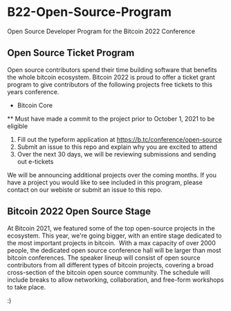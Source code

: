 # B22-Open-Source-Program
Open Source Developer Program for the Bitcoin 2022 Conference

## Open Source Ticket Program

Open source contributors spend their time building software that benefits the whole bitcoin ecosystem. Bitcoin 2022 is proud to offer a ticket grant program to give contributors of the following projects free tickets to this years conference.

- Bitcoin Core

** Must have made a commit to the project prior to October 1, 2021 to be eligible

1. Fill out the typeform application at https://b.tc/conference/open-source
2. Submit an issue to this repo and explain why you are excited to attend
3. Over the next 30 days, we will be reviewing submissions and sending out e-tickets

We will be announcing additional projects over the coming months. If you have a project you would like to see included in this program, please contact on our webiste or submit an issue to this repo.


## Bitcoin 2022 Open Source Stage

At Bitcoin 2021, we featured some of the top open-source projects in the ecosystem. This year, we're going bigger, with an entire stage dedicated to the most important projects in bitcoin.
‍
With a max capacity of over 2000 people, the dedicated open source conference hall will be larger than most bitcoin conferences. The speaker lineup will consist of open source contributors from all different types of bitcoin projects, covering a broad cross-section of the bitcoin open source community. The schedule will include breaks to allow networking, collaboration, and free-form workshops to take place.

:)
